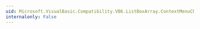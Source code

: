```yaml
---
uid: Microsoft.VisualBasic.Compatibility.VB6.ListBoxArray.ContextMenuChanged
internalonly: False
---
```

